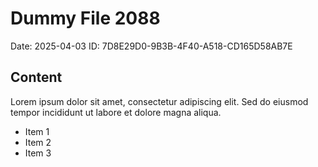 # Dummy File 2088

Date: 2025-04-03
ID: 7D8E29D0-9B3B-4F40-A518-CD165D58AB7E

## Content

Lorem ipsum dolor sit amet, consectetur adipiscing elit.
Sed do eiusmod tempor incididunt ut labore et dolore magna aliqua.

* Item 1
* Item 2
* Item 3
